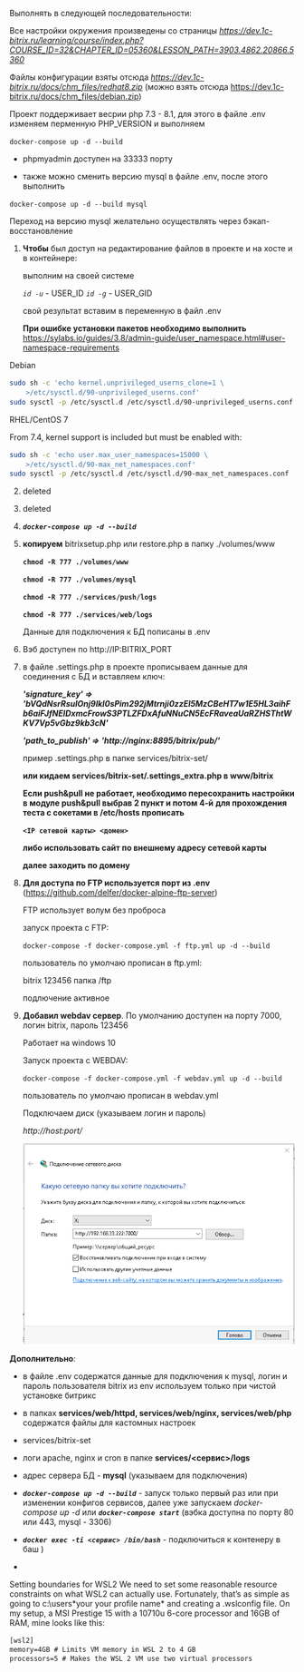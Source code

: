 Выполнять в следующей последовательности:

Все настройки окружения произведены со страницы *https://dev.1c-bitrix.ru/learning/course/index.php?COURSE_ID=32&CHAPTER_ID=05360&LESSON_PATH=3903.4862.20866.5360*

Файлы конфигурации взяты отсюда *https://dev.1c-bitrix.ru/docs/chm_files/redhat8.zip* (можно взять отсюда https://dev.1c-bitrix.ru/docs/chm_files/debian.zip)

Проект поддерживает весрии php 7.3 - 8.1, для этого в файле .env изменяем перменную PHP_VERSION и выполняем 

   `docker-compose up -d --build`

- phpmyadmin доступен на 33333 порту

- также можно сменить версию mysql в файле .env, после этого выполнить

`docker-compose up -d --build mysql`

Переход на версию mysql желательно осуществлять через бэкап-восстановление

1. **Чтобы** был доступ на редактирование файлов в проекте и на хосте и в контейнере:
   
   выполним на своей системе 
   
   *`id -u`* - USER_ID
   *`id -g`* - USER_GID
   

   свой результат вставим в переменную в файл .env
            
   
   **При ошибке установки пакетов необходимо выполнить**
   https://sylabs.io/guides/3.8/admin-guide/user_namespace.html#user-namespace-requirements

Debian   

```bash
sudo sh -c 'echo kernel.unprivileged_userns_clone=1 \
    >/etc/sysctl.d/90-unprivileged_userns.conf'
sudo sysctl -p /etc/sysctl.d /etc/sysctl.d/90-unprivileged_userns.conf
```

   RHEL/CentOS 7

From 7.4, kernel support is included but must be enabled with:


```bash
sudo sh -c 'echo user.max_user_namespaces=15000 \
    >/etc/sysctl.d/90-max_net_namespaces.conf'
sudo sysctl -p /etc/sysctl.d /etc/sysctl.d/90-max_net_namespaces.conf
```




2. deleted
3. deleted

4. ***`docker-compose up -d --build`***
5.  **копируем** bitrixsetup.php или restore.php в папку ./volumes/www
    
      **`chmod -R 777 ./volumes/www`**

      **`chmod -R 777 ./volumes/mysql`**
      
      **`chmod -R 777 ./services/push/logs`**

      **`chmod -R 777 ./services/web/logs`**

      Данные для подключения к БД пописаны в .env

      
6. Вэб доступен по http://IP:BITRIX_PORT 
   
   

7. в файле .settings.php в проекте прописываем данные для соединения с БД и вставляем ключ: 

      ***'signature_key' => 'bVQdNsrRsulOnj9lkI0sPim292jMtrnji0zzEl5MzCBeHT7w1E5HL3aihFb6aiFJfNEIDxmcFrowS3PTLZFDxAfuNNuCN5EcFRaveaUaRZHSThtWKV7Vp5vGbz9kb3cN'***

      ***'path_to_publish' => 'http://nginx:8895/bitrix/pub/'***

      пример .settings.php в папке services/bitrix-set/
      
      **или кидаем services/bitrix-set/.settings_extra.php в www/bitrix**

      **Если push&pull не работает, необходимо пересохранить настройки в модуле push&pull выбрав 2 пункт  и потом 4-й**
      **для прохождения теста с сокетами в /etc/hosts прописать**

      **`<IP сетевой карты> <домен>`**

      **либо использовать сайт по внешнему адресу сетевой карты**

     **далее заходить по домену**

8. **Для доступа по FTP используется порт из .env** (https://github.com/delfer/docker-alpine-ftp-server)
   
   FTP использует волум без проброса
   
   запуск проекта с FTP:

   `docker-compose -f docker-compose.yml -f ftp.yml up -d --build`

   пользователь по умолчаю прописан в ftp.yml:

   bitrix
   123456
   папка /ftp

   подлючение активное

9. **Добавил webdav сервер**. По умолчанию доступен на порту 7000, логин bitrix, пароль 123456
   
   Работает на windows 10
   
   Запуск проекта с WEBDAV:

   `docker-compose -f docker-compose.yml -f webdav.yml up -d --build`

   пользователь по умолчаю прописан в webdav.yml

   Подключаем диск (указываем логин и пароль)
   
   *http://host:port/*

   ![](./images/webdav.png)


**Дополнительно**:
- в файле .env содержатся данные для подключения к mysql,
  логин и пароль пользователя bitrix из env используем только при чистой установке битрикс
- в папках **services/web/httpd, services/web/nginx, services/web/php** содержатся файлы для кастомных настроек
- services/bitrix-set
- логи apache, nginx и cron в папке **services/<сервис>/logs**
- адрес сервера БД - **mysql** (указываем для подключения)

- ***`docker-compose up -d --build`***  - запуск только первый раз или при изменении конфигов сервисов, далее уже запускаем *docker-compose up -d* или ***`docker-compose start`*** (вэбка доступна по порту 80 или 443, mysql - 3306)
- ***`docker exec -ti <сервис> /bin/bash`*** - подключиться к контенеру в баш )
- 
Setting boundaries for WSL2
We need to set some reasonable resource constraints on what WSL2 can actually use. Fortunately, that’s as simple as going to c:\users\*your your profile name* and creating a .wslconfig file. On my setup, a MSI Prestige 15 with a 10710u 6-core processor and 16GB of RAM, mine looks like this:

```
[wsl2]
memory=4GB # Limits VM memory in WSL 2 to 4 GB
processors=5 # Makes the WSL 2 VM use two virtual processors
```

